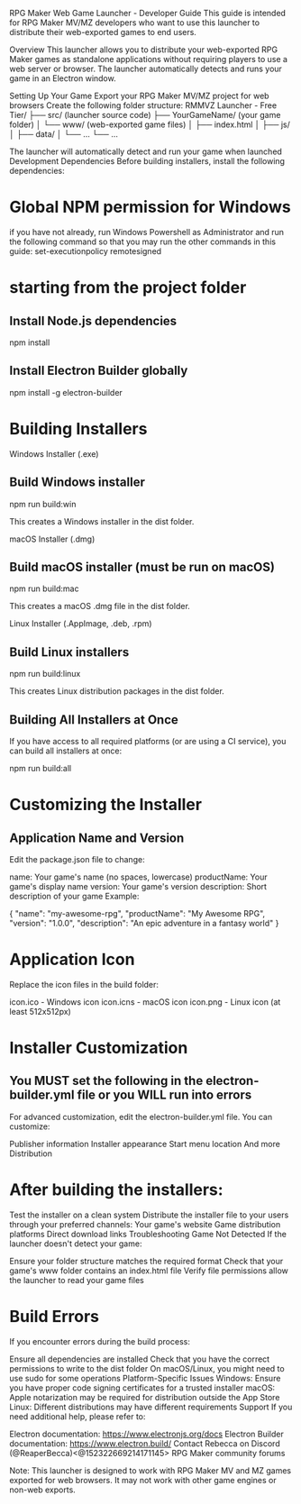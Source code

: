 RPG Maker Web Game Launcher - Developer Guide
This guide is intended for RPG Maker MV/MZ developers who want to use this launcher to distribute their web-exported games to end users.

Overview
This launcher allows you to distribute your web-exported RPG Maker games as standalone applications without requiring players to use a web server or browser. The launcher automatically detects and runs your game in an Electron window.

Setting Up Your Game
Export your RPG Maker MV/MZ project for web browsers
Create the following folder structure:
RMMVZ Launcher - Free Tier/
├── src/                  (launcher source code)
├── YourGameName/         (your game folder)
│   └── www/              (web-exported game files)
│       ├── index.html
│       ├── js/
│       ├── data/
│       └── ...
└── ...




The launcher will automatically detect and run your game when launched
Development Dependencies
Before building installers, install the following dependencies:

# Global NPM permission for Windows
if you have not already, run Windows Powershell as Administrator and run the following command so that you may run the other commands in this guide:
set-executionpolicy remotesigned


# starting from the project folder
## Install Node.js dependencies
npm install

## Install Electron Builder globally
npm install -g electron-builder


# Building Installers
Windows Installer (.exe)
## Build Windows installer
npm run build:win


This creates a Windows installer in the dist folder.

macOS Installer (.dmg)
## Build macOS installer (must be run on macOS)
npm run build:mac


This creates a macOS .dmg file in the dist folder.

Linux Installer (.AppImage, .deb, .rpm)
## Build Linux installers
npm run build:linux


This creates Linux distribution packages in the dist folder.

## Building All Installers at Once
If you have access to all required platforms (or are using a CI service), you can build all installers at once:

npm run build:all


# Customizing the Installer
## Application Name and Version
Edit the package.json file to change:

name: Your game's name (no spaces, lowercase)
productName: Your game's display name
version: Your game's version
description: Short description of your game
Example:

{
  "name": "my-awesome-rpg",
  "productName": "My Awesome RPG",
  "version": "1.0.0",
  "description": "An epic adventure in a fantasy world"
}


# Application Icon
Replace the icon files in the build folder:

icon.ico - Windows icon
icon.icns - macOS icon
icon.png - Linux icon (at least 512x512px)


# Installer Customization
## You MUST set the following in the electron-builder.yml file or you WILL run into errors

For advanced customization, edit the electron-builder.yml file. You can customize:

Publisher information
Installer appearance
Start menu location
And more
Distribution

# After building the installers:

Test the installer on a clean system
Distribute the installer file to your users through your preferred channels:
Your game's website
Game distribution platforms
Direct download links
Troubleshooting
Game Not Detected
If the launcher doesn't detect your game:

Ensure your folder structure matches the required format
Check that your game's www folder contains an index.html file
Verify file permissions allow the launcher to read your game files

# Build Errors
If you encounter errors during the build process:

Ensure all dependencies are installed
Check that you have the correct permissions to write to the dist folder
On macOS/Linux, you might need to use sudo for some operations
Platform-Specific Issues
Windows: Ensure you have proper code signing certificates for a trusted installer
macOS: Apple notarization may be required for distribution outside the App Store
Linux: Different distributions may have different requirements
Support
If you need additional help, please refer to:

Electron documentation: https://www.electronjs.org/docs
Electron Builder documentation: https://www.electron.build/
Contact Rebecca on Discord (@ReaperBecca)<@152322669214171145>
RPG Maker community forums




Note: This launcher is designed to work with RPG Maker MV and MZ games exported for web browsers. It may not work with other game engines or non-web exports.